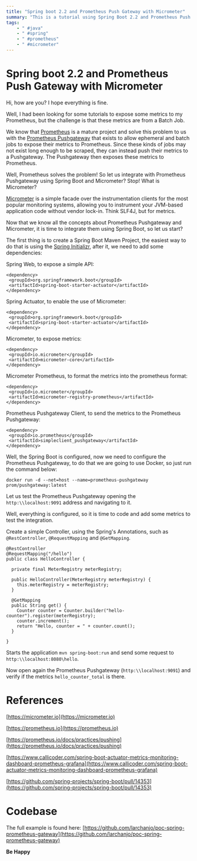 ```yaml
---
title: "Spring boot 2.2 and Prometheus Push Gateway with Micrometer"
summary: "This is a tutorial using Spring Boot 2.2 and Prometheus Push Gateway with Micrometer"
tags:
    - " #java"
    - " #spring"
    - " #prometheus"
    - " #micrometer"
---
```


# Spring boot 2.2 and Prometheus Push Gateway with Micrometer

Hi, how are you? I hope everything is fine.

Well, I had been looking for some tutorials to expose some metrics to my Prometheus, but the challenge is that these metrics are from a Batch Job.

We know that [Prometheus](https://prometheus.io/) is a mature project and solve this problem to us with the [Prometheus Pushgateway](https://github.com/prometheus/pushgateway) that exists to allow ephemeral and batch jobs to expose their metrics to Prometheus. Since these kinds of jobs may not exist long enough to be scraped, they can instead push their metrics to a Pushgateway. The Pushgateway then exposes these metrics to Prometheus.

Well, Prometheus solves the problem! So let us integrate with Prometheus Pushgateway using Spring Boot and Micrometer? Stop! What is Micrometer?

[Micrometer](https://micrometer.io/) is a simple facade over the instrumentation clients for the most popular monitoring systems, allowing you to instrument your JVM-based application code without vendor lock-in. Think SLF4J, but for metrics.

Now that we know all the concepts about Prometheus Pushgateway and Micrometer, it is time to integrate them using Spring Boot, so let us start?

The first thing is to create a Spring Boot Maven Project, the easiest way to do that is using the [Spring Initializr](https://start.spring.io), after it, we need to add some dependencies:

Spring Web, to expose a simple API:

~~~
<dependency>
 <groupId>org.springframework.boot</groupId>
 <artifactId>spring-boot-starter-actuator</artifactId>
</dependency>
~~~

Spring Actuator, to enable the use of Micrometer:

~~~
<dependency>
 <groupId>org.springframework.boot</groupId>
 <artifactId>spring-boot-starter-actuator</artifactId>
</dependency>
~~~

Micrometer, to expose metrics:

~~~
<dependency>
 <groupId>io.micrometer</groupId>
 <artifactId>micrometer-core</artifactId>
</dependency>
~~~

Micrometer Prometheus, to format the metrics into the prometheus format:

~~~
<dependency>
 <groupId>io.micrometer</groupId>
 <artifactId>micrometer-registry-prometheus</artifactId>
</dependency>
~~~

Prometheus Pushgateway Client, to send the metrics to the Prometheus Pushgateway:

~~~
<dependency>
 <groupId>io.prometheus</groupId>
 <artifactId>simpleclient_pushgateway</artifactId>
</dependency>
~~~

Well, the Spring Boot is configured, now we need to configure the Prometheus Pushgateway, to do that we are going to use Docker, so just run the command below:

~~~
docker run -d --net=host --name=prometheus-pushgateway prom/pushgateway:latest
~~~ 

Let us test the Prometheus Pushgateway opening the `http:\\localhost:9091` address and navigating to it.

Well, everything is configured, so it is time to code and add some metrics to test the integration.

Create a simple Controller, using the Spring's Annotations, such as `@RestController`, `@RequestMapping` and `@GetMapping`.

~~~
@RestController
@RequestMapping("/hello")
public class HelloController {

  private final MeterRegistry meterRegistry;

  public HelloController(MeterRegistry meterRegistry) {
    this.meterRegistry = meterRegistry;
  }

  @GetMapping
  public String get() {
    Counter counter = Counter.builder("hello-counter").register(meterRegistry);
    counter.increment();
    return "Hello, counter = " + counter.count();
  }

}
~~~

Starts the application `mvn spring-boot:run` and send some request to `http:\\localhost:8080\hello`.

Now open again the Prometheus Pushgateway (`http:\\localhost:9091`) and verify if the metrics `hello_counter_total` is there.

# References

[https://micrometer.io](https://micrometer.io)

[https://prometheus.io](https://prometheus.io)

[https://prometheus.io/docs/practices/pushing](https://prometheus.io/docs/practices/pushing)

[https://www.callicoder.com/spring-boot-actuator-metrics-monitoring-dashboard-prometheus-grafana](https://www.callicoder.com/spring-boot-actuator-metrics-monitoring-dashboard-prometheus-grafana)

[https://github.com/spring-projects/spring-boot/pull/14353](https://github.com/spring-projects/spring-boot/pull/14353)

# Codebase

The full example is found here: [https://github.com/larchanjo/poc-spring-prometheus-gateway](https://github.com/larchanjo/poc-spring-prometheus-gateway)

**Be Happy**